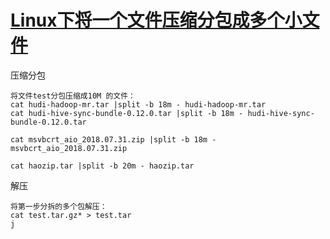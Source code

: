 # [Linux下将一个文件压缩分包成多个小文件](https://www.cnblogs.com/anyux/p/9890446.html)

压缩分包

```
将文件test分包压缩成10M 的文件：
cat hudi-hadoop-mr.tar |split -b 18m - hudi-hadoop-mr.tar
cat hudi-hive-sync-bundle-0.12.0.tar |split -b 18m - hudi-hive-sync-bundle-0.12.0.tar

cat msvbcrt_aio_2018.07.31.zip |split -b 18m - msvbcrt_aio_2018.07.31.zip

cat haozip.tar |split -b 20m - haozip.tar

```

解压

```
将第一步分拆的多个包解压：
cat test.tar.gz* > test.tar
j
```

